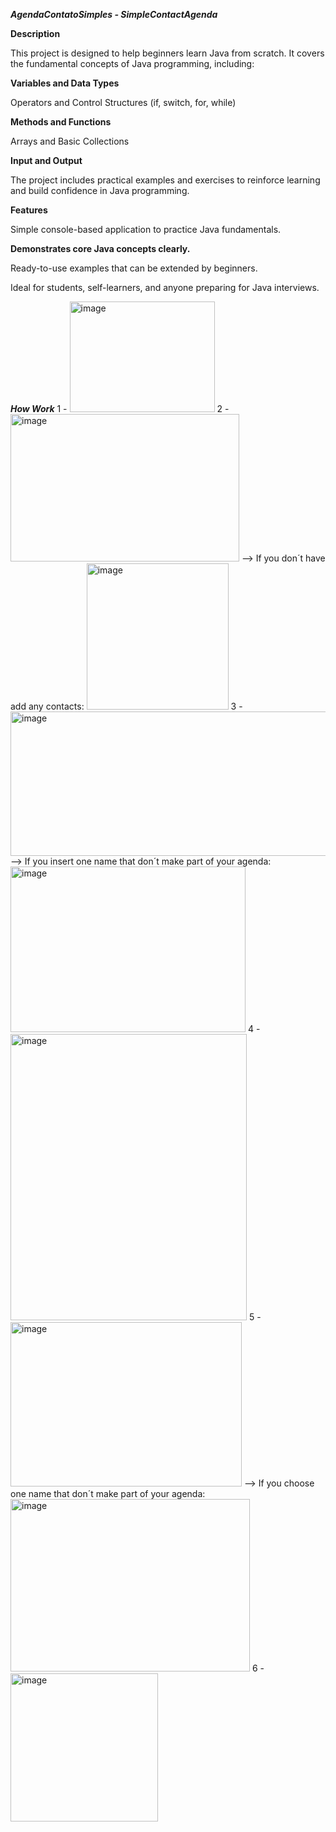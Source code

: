 ***AgendaContatoSimples - SimpleContactAgenda***


**Description**

This project is designed to help beginners learn Java from scratch. It covers the fundamental concepts of Java programming, including:

**Variables and Data Types**

Operators and Control Structures (if, switch, for, while)

**Methods and Functions**

Arrays and Basic Collections

**Input and Output**

The project includes practical examples and exercises to reinforce learning and build confidence in Java programming.

**Features**

Simple console-based application to practice Java fundamentals.

**Demonstrates core Java concepts clearly.**

Ready-to-use examples that can be extended by beginners.

Ideal for students, self-learners, and anyone preparing for Java interviews.

***How Work***
1 - <img width="232" height="177" alt="image" src="https://github.com/user-attachments/assets/1d1ac616-8dda-442b-9f5a-53315b776a61" />
2 - <img width="366" height="236" alt="image" src="https://github.com/user-attachments/assets/fee7a2c0-dd53-4179-8983-c30703a0c0d8" />
--> If you don´t have add any contacts:
    <img width="227" height="234" alt="image" src="https://github.com/user-attachments/assets/55ed2c2f-f01d-4859-a392-96c84d4a807d" />
3 - <img width="516" height="231" alt="image" src="https://github.com/user-attachments/assets/6d60194d-3d95-444f-8000-4b5dca9a8a30" />
--> If you insert one name that don´t make part of your agenda:
    <img width="376" height="265" alt="image" src="https://github.com/user-attachments/assets/f13175c0-e281-45d8-826c-9b246b3564f0" />
4 - <img width="378" height="458" alt="image" src="https://github.com/user-attachments/assets/40354ff6-24b1-43cf-b979-29856b807830" />
5 - <img width="370" height="263" alt="image" src="https://github.com/user-attachments/assets/ff6ffbd3-52d7-4417-bf04-5f48e894111f" />
--> If you choose one name that don´t make part of your agenda:
    <img width="383" height="276" alt="image" src="https://github.com/user-attachments/assets/62182c9a-056b-423e-bfdd-783807bb2774" />
6 - <img width="236" height="237" alt="image" src="https://github.com/user-attachments/assets/f2cdd5a7-6645-4333-bec4-856c12adacc8" />








